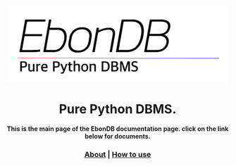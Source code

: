 <center><img src="images/logo.png" width="700"></center>

<center>

<h1>Pure Python DBMS.</h1>
<h4>
This is the main page of the EbonDB documentation page. click on the link below for documents.
</h4>

<h3>
<a href="/EbonDB/ABOUT">About</a>
|
<a href="/EbonDB/HOWTO">How to use</a>
</h3>